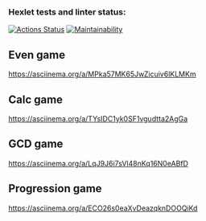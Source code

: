 ### Hexlet tests and linter status:
[![Actions Status](https://github.com/ssanoegovno1488/java-project-61/actions/workflows/hexlet-check.yml/badge.svg)](https://github.com/ssanoegovno1488/java-project-61/actions)
[![Maintainability](https://api.codeclimate.com/v1/badges/2d9b666b8b218a92cc2d/maintainability)](https://codeclimate.com/github/ssanoegovno1488/java-project-61/maintainability)

## Even game
https://asciinema.org/a/MPka57MK65JwZicuiv6lKLMKm

## Calc game
https://asciinema.org/a/TYsIDC1yk0SF1vgudtta2AgGa

## GCD game 
https://asciinema.org/a/LqJ9J6i7sVl48nKq16N0eABfD

## Progression game 
https://asciinema.org/a/ECO26s0eaXvDeazqknDOOQiKd
